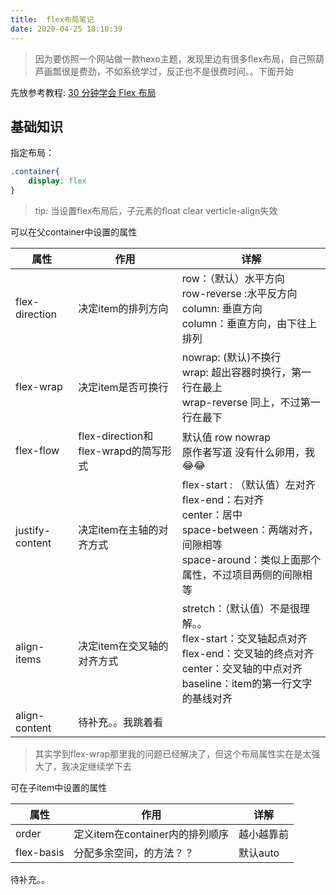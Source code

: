 ```yaml
---
title:  flex布局笔记
date: 2020-04-25 18:10:39
---
```

> 因为要仿照一个网站做一款hexo主题，发现里边有很多flex布局，自己照葫芦画瓢很是费劲，不如系统学过，反正也不是很费时间。。下面开始

先放参考教程: [30 分钟学会 Flex 布局](https://zhuanlan.zhihu.com/p/25303493)

<!--more-->

## 基础知识

指定布局：

```css
.container{
    display: flex
}
```

> tip: 当设置flex布局后，子元素的float clear verticle-align失效

可以在父container中设置的属性

属性 | 作用 | 详解
--|-- | --
flex-direction| 决定item的排列方向 | row：（默认）水平方向 <br>row-reverse :水平反方向<br>column: 垂直方向<br>column：垂直方向，由下往上排列 
flex-wrap| 决定item是否可换行 | nowrap: (默认)不换行<br>wrap: 超出容器时换行，第一行在最上<br>wrap-reverse 同上，不过第一行在最下 
flex-flow| flex-direction和flex-wrapd的简写形式 | 默认值 row nowrap<br>原作者写道 没有什么卵用，我😂😂 
justify-content| 决定item在主轴的对齐方式 | flex-start : （默认值）左对齐<br>flex-end：右对齐<br>center：居中<br>space-between：两端对齐，间隙相等<br>space-around：类似上面那个属性，不过项目两侧的间隙相等 
align-items| 决定item在交叉轴的对齐方式 | stretch：（默认值）不是很理解。。<br>flex-start：交叉轴起点对齐<br>flex-end：交叉轴的终点对齐<br>center：交叉轴的中点对齐<br>baseline：item的第一行文字的基线对齐 
align-content| 待补充。。我跳着看 |  

> 其实学到flex-wrap那里我的问题已经解决了，但这个布局属性实在是太强大了，我决定继续学下去

可在子item中设置的属性

属性 | 作用 | 详解
--|-- | --
order |定义item在container内的排列顺序 |越小越靠前
flex-basis |分配多余空间，的方法？？ |默认auto


待补充。。